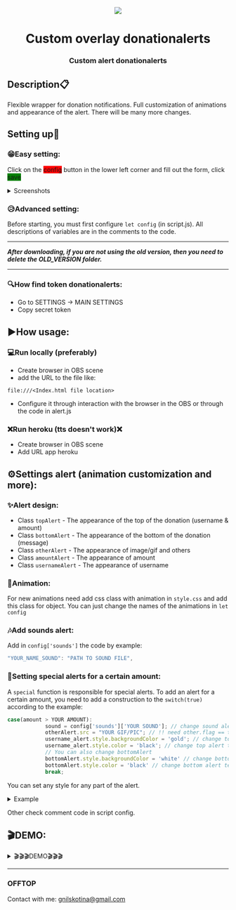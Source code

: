 <p align="center">
  <img src="https://acc-gt.ru/wp-content/uploads/2021/03/ch_129310_UnSh.png">
  <br>
  <h1 align="center">Custom overlay donationalerts</h1>
  <h3 align="center">Custom alert donationalerts</h3>
</p>


## Description📋
Flexible wrapper for donation notifications. Full customization of animations and appearance of the alert. There will be many more changes. 



## Setting up💾

### 😁Easy setting:
Click on the <span style='background: red'>config</span> button in the lower left corner and fill out the form, click <span style='background: green'>save</span>

<details>
  <summary>Screenshots</summary>
  <img src="https://i.imgur.com/9RbhhRE.png">

  <img src="https://i.imgur.com/NH2rzm0.png">
</details>

### 😥Advanced setting:
Before starting, you must first configure ```let config``` (in script.js).
All descriptions of variables are in the comments to the code.


---
<b>*After downloading, if you are not using the old version, then you need to delete the OLD_VERSION folder.*</b>

---

### 🔍How find token donationalerts:
* Go to SETTINGS -> MAIN SETTINGS 
* Copy secret token 


## ▶️How usage:

### 💻Run locally (preferably)
* Create browser in OBS scene
* add the URL to the file like:
```
file:///<Index.html file location>
``` 
* Configure it through interaction with the browser in the OBS or through the code in alert.js
### ❌Run heroku (tts doesn't work)❌
* Create browser in OBS scene
* Add URL app heroku


## ⚙️Settings alert (animation customization and more):

### ✨Alert design:
* Class ```topAlert``` - The appearance of the top of the donation (username & amount)
* Class ```bottomAlert``` - The appearance of the bottom of the donation (message)
* Class ```otherAlert``` - The appearance of image/gif and others
* Class ```amountAlert``` - The appearance of amount
* Class ```usernameAlert``` - The appearance of username

### 👾Animation:
For new animations need add css class with animation in ```style.css``` and add this class for object. You can just change the names of the animations in ```let config```

### 🎶Add sounds alert:
Add in ```config['sounds']``` the code by example:
```js
"YOUR_NAME_SOUND": "PATH TO SOUND FILE",
```


### 🔅Setting special alerts for a certain amount:

A ```special``` function is responsible for special alerts. To add an alert for a certain amount, you need to add a construction to the ```switch(true)``` according to the example:
```js
case(amount > YOUR AMOUNT): 
            sound = config['sounds']['YOUR SOUND']; // change sound alert
            otherAlert.src = "YOUR GIF/PIC"; // !! need other.flag == true !! if ==false alert will not work 
            username_alert.style.backgroundColor = 'gold'; // change top alert backgroundcolor to gold.You can change for any other color.
            username_alert.style.color = 'black'; // change top alert textcolor to gold. You can change for any other color.
            // You can also change bottomAlert
            bottomAlert.style.backgroundColor = 'white' // change bottom alert backgroundcolor to white. You can change for any other color.
            bottomAlert.style.color = 'black' // change bottom alert textcolor to black. You can change for any other color.
            break;
```
You can set any style for any part of the alert.

<details>
  <summary>Example</summary>
  <img src="https://i.imgur.com/FvmOuaW.gif" width="500">
</details>

Other check comment code in script config.


## 🎬DEMO:
<details>
  <summary>🎬🎬🎬DEMO🎬🎬🎬</summary>
  <img src="https://i.imgur.com/mAVNPdz.gif" width="500">
</details>

---
### OFFTOP
Contact with me: gnilskotina@gmail.com
